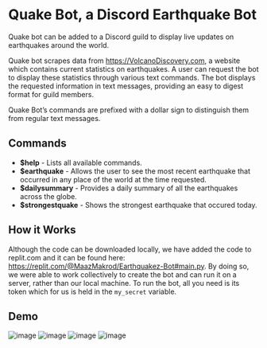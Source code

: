 # Quake Bot, a Discord Earthquake Bot

Quake bot can be added to a Discord guild to display live updates on earthquakes around the world.

Quake bot scrapes data from https://VolcanoDiscovery.com, a website which contains current statistics on earthquakes. A user can request the bot to display these statistics through various text commands. The bot displays the requested information in text messages, providing an easy to digest format for guild members. 

Quake Bot’s commands are prefixed with a dollar sign to distinguish them from regular text messages.

## Commands
* **$help** - Lists all available commands.
* **$earthquake** - Allows the user to see the most recent earthquake that occurred in any place of the world at the time requested.
* **$dailysummary** - Provides a daily summary of all the earthquakes across the globe.
* **$strongestquake** - Shows the strongest earthquake that occured today.

## How it Works

Although the code can be downloaded locally, we have added the code to replit.com and it can be found here: https://replit.com/@MaazMakrod/Earthquakez-Bot#main.py. By doing so, we were able to work collectively to create the bot and can run it on a server, rather than our local machine. To run the bot, all you need is its token which for us is held in the ```my_secret``` variable.

## Demo
![image](https://user-images.githubusercontent.com/71241543/123527339-90621c80-d6ac-11eb-924f-62fe84492ee1.png)
![image](https://user-images.githubusercontent.com/71241543/123527327-7f191000-d6ac-11eb-9102-c4bfbc49cf11.png)
![image](https://user-images.githubusercontent.com/71241543/123527329-85a78780-d6ac-11eb-8501-10c13b98fd2d.png)
![image](https://user-images.githubusercontent.com/71241543/123527335-8b9d6880-d6ac-11eb-9a0c-cc446ff672ea.png)
